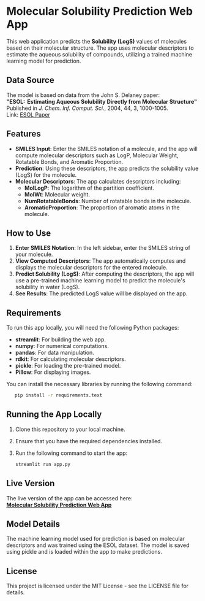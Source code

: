 # Molecular Solubility Prediction Web App

This web application predicts the **Solubility (LogS)** values of molecules based on their molecular structure. The app uses molecular descriptors to estimate the aqueous solubility of compounds, utilizing a trained machine learning model for prediction.

## Data Source
The model is based on data from the John S. Delaney paper:  
**"ESOL:  Estimating Aqueous Solubility Directly from Molecular Structure"**  
Published in *J. Chem. Inf. Comput. Sci.*, 2004, 44, 3, 1000-1005.  
Link: [ESOL Paper](https://pubs.acs.org/doi/10.1021/ci034243x)

## Features
- **SMILES Input**: Enter the SMILES notation of a molecule, and the app will compute molecular descriptors such as LogP, Molecular Weight, Rotatable Bonds, and Aromatic Proportion.
- **Prediction**: Using these descriptors, the app predicts the solubility value (LogS) for the molecule.
- **Molecular Descriptors**: The app calculates descriptors including:
  - **MolLogP**: The logarithm of the partition coefficient.
  - **MolWt**: Molecular weight.
  - **NumRotatableBonds**: Number of rotatable bonds in the molecule.
  - **AromaticProportion**: The proportion of aromatic atoms in the molecule.

## How to Use
1. **Enter SMILES Notation**: In the left sidebar, enter the SMILES string of your molecule.
2. **View Computed Descriptors**: The app automatically computes and displays the molecular descriptors for the entered molecule.
3. **Predict Solubility (LogS)**: After computing the descriptors, the app will use a pre-trained machine learning model to predict the molecule's solubility in water (LogS).
4. **See Results**: The predicted LogS value will be displayed on the app.

## Requirements
To run this app locally, you will need the following Python packages:
- **streamlit**: For building the web app.
- **numpy**: For numerical computations.
- **pandas**: For data manipulation.
- **rdkit**: For calculating molecular descriptors.
- **pickle**: For loading the pre-trained model.
- **Pillow**: For displaying images.

You can install the necessary libraries by running the following command:
```bash
   pip install -r requirements.text
```
## Running the App Locally

1. Clone this repository to your local machine.
2. Ensure that you have the required dependencies installed.
3. Run the following command to start the app:

    ```bash
    streamlit run app.py
    ```

## Live Version
The live version of the app can be accessed here:  
**[Molecular Solubility Prediction Web App](https://abdouyami-molecular-solubility-prediction-solubility-app-fm8idf.streamlit.app/)**

## Model Details
The machine learning model used for prediction is based on molecular descriptors and was trained using the ESOL dataset. The model is saved using pickle and is loaded within the app to make predictions.

## License
This project is licensed under the MIT License - see the LICENSE file for details.
